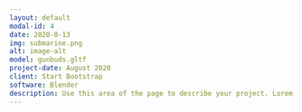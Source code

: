 ```yaml
---
layout: default
modal-id: 4
date: 2020-8-13
img: submarine.png
alt: image-alt
model: gunbuds.gltf
project-date: August 2020
client: Start Bootstrap
software: Blender
description: Use this area of the page to describe your project. Lorem ipsum dolor sit amet, consectetur adipisicing elit. Mollitia neque assumenda ipsam nihil, molestias magnam, recusandae quos quis inventore quisquam velit asperiores, vitae? Reprehenderit soluta, eos quod consequuntur itaque. Nam.
---
```

